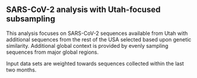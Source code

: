 ## SARS-CoV-2 analysis with Utah-focused subsampling
This analysis focuses on SARS-CoV-2 sequences available from Utah with additional sequences from 
the rest of the USA selected based upon genetic similarity. Additional global context is provided by evenly sampling sequences from 
major global regions.

Input data sets are weighted towards sequences collected within the last two months.
